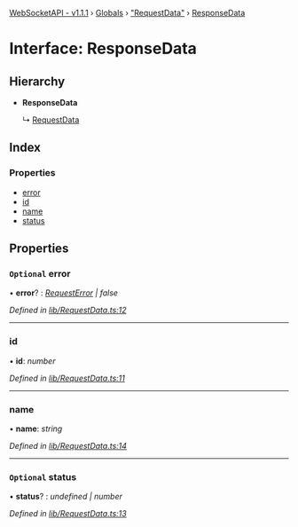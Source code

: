 [WebSocketAPI - v1.1.1](../README.md) › [Globals](../globals.md) › ["RequestData"](../modules/_requestdata_.md) › [ResponseData](_requestdata_.responsedata.md)

# Interface: ResponseData

## Hierarchy

* **ResponseData**

  ↳ [RequestData](_requestdata_.requestdata.md)

## Index

### Properties

* [error](_requestdata_.responsedata.md#optional-error)
* [id](_requestdata_.responsedata.md#id)
* [name](_requestdata_.responsedata.md#name)
* [status](_requestdata_.responsedata.md#optional-status)

## Properties

### `Optional` error

• **error**? : *[RequestError](_errors_converterror_.requesterror.md) | false*

*Defined in [lib/RequestData.ts:12](https://github.com/T-Reimer/WebSocketAPI/blob/7bc0908/lib/RequestData.ts#L12)*

___

###  id

• **id**: *number*

*Defined in [lib/RequestData.ts:11](https://github.com/T-Reimer/WebSocketAPI/blob/7bc0908/lib/RequestData.ts#L11)*

___

###  name

• **name**: *string*

*Defined in [lib/RequestData.ts:14](https://github.com/T-Reimer/WebSocketAPI/blob/7bc0908/lib/RequestData.ts#L14)*

___

### `Optional` status

• **status**? : *undefined | number*

*Defined in [lib/RequestData.ts:13](https://github.com/T-Reimer/WebSocketAPI/blob/7bc0908/lib/RequestData.ts#L13)*
